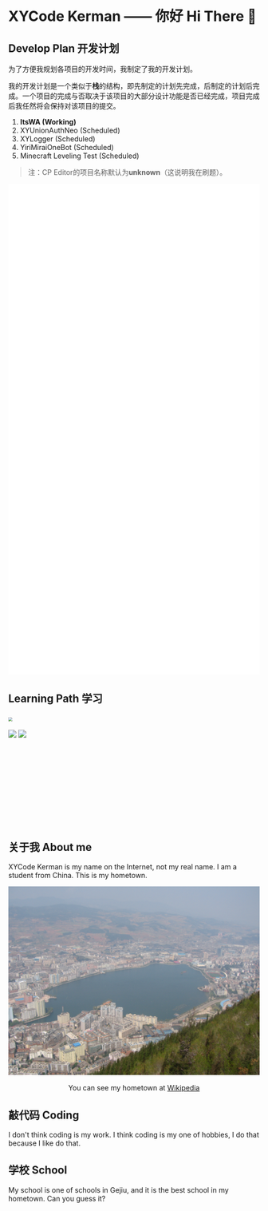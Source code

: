 # XYCode Kerman —— 你好 Hi There 👋

## Develop Plan 开发计划

为了方便我规划各项目的开发时间，我制定了我的开发计划。

我的开发计划是一个类似于**栈**的结构，即先制定的计划先完成，后制定的计划后完成。一个项目的完成与否取决于该项目的大部分设计功能是否已经完成，项目完成后我任然将会保持对该项目的提交。

1. **ItsWA (Working)**
2. XYUnionAuthNeo (Scheduled)
3. XYLogger (Scheduled)
4. YiriMiraiOneBot (Scheduled)
5. Minecraft Leveling Test (Scheduled)

> 注：CP Editor的项目名称默认为**unknown**（这说明我在刷题）。

![](./metrics.plugin.wakatime.svg)

## Learning Path 学习

<img src="https://cr-skills-chart-widget.azurewebsites.net/api/api?username=xycode-kerman" style="zoom:50%;" />

<p>
<img src="https://github-readme-stats.vercel.app/api?username=XYCode-Kerman">
<img src="https://github-readme-stats.vercel.app/api/top-langs?username=XYCode-Kerman">
</p>

<div style="margin-top: 200px">

## 关于我 About me

XYCode Kerman is my name on the Internet, not my real name. I am a student from China. This is my hometown.

![](images/Gejiu.jfif)

<p style="text-align: center;">You can see my hometown at <a href="https://zh.wikipedia.org/wiki/个旧市">Wikipedia</a></p>

## 敲代码 Coding

I don't think coding is my work. I think coding is my one of hobbies, I do that because I like do that.

## 学校 School

My school is one of schools in Gejiu, and it is the best school in my hometown. Can you guess it?

